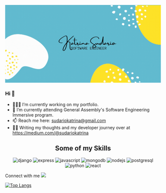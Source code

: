 <p align="center"><img src="https://github.com/ksudario/ksudario/blob/master/Katrina Banner.gif" alt="Katrina's Banner"></p>   

### Hi 👋
- 👩🏻‍💻 I’m currently working on my portfolio.
- 🌱 I’m currently attending General Assembly's Software Engineering Immersive program.
- 📫 Reach me here: sudariokatrina@gmail.com
- ✍🏻 Writing my thoughts and my developer journey over at https://medium.com/@sudariokatrina

<h2 align="center">Some of my Skills</h2>
<p align="center"><img src="https://devicons.github.io/devicon/devicon.git/icons/django/django-original.svg" alt="django" width="40" height="40"/> <img src="https://devicons.github.io/devicon/devicon.git/icons/express/express-original-wordmark.svg" alt="express" width="40" height="40"/> <img src="https://devicons.github.io/devicon/devicon.git/icons/javascript/javascript-original.svg" alt="javascript" width="40" height="40"/> <img src="https://devicons.github.io/devicon/devicon.git/icons/mongodb/mongodb-original-wordmark.svg" alt="mongodb" width="40" height="40"/> <img src="https://devicons.github.io/devicon/devicon.git/icons/nodejs/nodejs-original-wordmark.svg" alt="nodejs" width="40" height="40"/> <img src="https://devicons.github.io/devicon/devicon.git/icons/postgresql/postgresql-original-wordmark.svg" alt="postgresql" width="40" height="40"/> <img src="https://devicons.github.io/devicon/devicon.git/icons/python/python-original.svg" alt="python" width="40" height="40"/> <img src="https://devicons.github.io/devicon/devicon.git/icons/react/react-original-wordmark.svg" alt="react" width="40" height="40"/></p>

Connect with me
[<img src="https://img.shields.io/badge/linkedin-%230077B5.svg?&style=for-the-badge&logo=linkedin&logoColor=white" />](https://www.linkedin.com/in/katrinasudario/)

[![Top Langs](https://github-readme-stats.vercel.app/api/top-langs/?username=ksudario&layout=compact)](https://github.com/ksudario/github-readme-stats)

<!--
**ksudario/ksudario** is a ✨ _special_ ✨ repository because its `README.md` (this file) appears on your GitHub profile.

